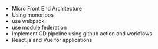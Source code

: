 - Micro Front End Architecture
- Using monoripos
- use webpack
- use module federation
- implement CD pipeline using github action and workflows
- React.js and Vue for applications
